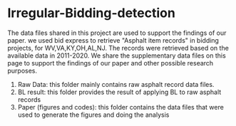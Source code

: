 # Irregular-Bidding-detection
The data files shared in this project are used to support the findings of our paper.
we used bid express to retrieve  "Asphalt item records" in bidding projects, for WV,VA,KY,OH,AL,NJ. The records were retrieved based on the available data in 2011-2020. We share the supplementary data files on this page to support the findings of our paper and other possible research purposes.

1) Raw Data: this folder mainly contains raw asphalt record data files. 
2) BL result: this folder provides the result of applying BL to raw asphalt records
3) Paper (figures and codes): this folder contains the data files that were used to generate the figures and doing the analysis 
